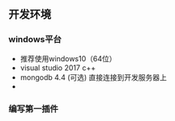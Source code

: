 
## 开发环境

### windows平台

- 推荐使用windows10（64位）
- visual studio 2017 c++
- mongodb 4.4 (可选) 直接连接到开发服务器上
- 


### 编写第一插件


